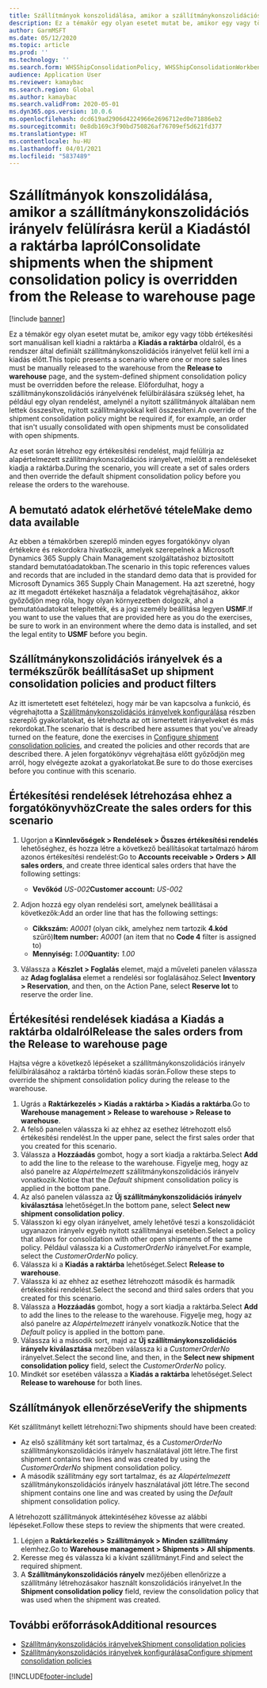 ```yaml
---
title: Szállítmányok konszolidálása, amikor a szállítmánykonszolidációs irányelv felülírásra kerül a Kiadástól a raktárba lapról
description: Ez a témakör egy olyan esetet mutat be, amikor egy vagy több értékesítési sort manuálisan kell kiadni a raktárba a Kiadás a raktárba oldalról, és a rendszer által definiált szállítmánykonszolidációs irányelvet felül kell írni a kiadás előtt.
author: GarmMSFT
ms.date: 05/12/2020
ms.topic: article
ms.prod: ''
ms.technology: ''
ms.search.form: WHSShipConsolidationPolicy, WHSShipConsolidationWorkbench, WHSFilterGroupTable, WHSShipConsolidationSetShipment, WHSShipmentConsolidation, WHSFilterGenerallyAvail, WHSReleaseToWarehouse
audience: Application User
ms.reviewer: kamaybac
ms.search.region: Global
ms.author: kamaybac
ms.search.validFrom: 2020-05-01
ms.dyn365.ops.version: 10.0.6
ms.openlocfilehash: dcd619ad2906d4224966e2696712ed0e71886eb2
ms.sourcegitcommit: 0e8db169c3f90bd750826af76709ef5d621fd377
ms.translationtype: HT
ms.contentlocale: hu-HU
ms.lasthandoff: 04/01/2021
ms.locfileid: "5837489"
---
```

# <a name="consolidate-shipments-when-the-shipment-consolidation-policy-is-overridden-from-the-release-to-warehouse-page"></a><span data-ttu-id="e7485-103">Szállítmányok konszolidálása, amikor a szállítmánykonszolidációs irányelv felülírásra kerül a Kiadástól a raktárba lapról</span><span class="sxs-lookup"><span data-stu-id="e7485-103">Consolidate shipments when the shipment consolidation policy is overridden from the Release to warehouse page</span></span>

[!include [banner](../includes/banner.md)]

<span data-ttu-id="e7485-104">Ez a témakör egy olyan esetet mutat be, amikor egy vagy több értékesítési sort manuálisan kell kiadni a raktárba a **Kiadás a raktárba** oldalról, és a rendszer által definiált szállítmánykonszolidációs irányelvet felül kell írni a kiadás előtt.</span><span class="sxs-lookup"><span data-stu-id="e7485-104">This topic presents a scenario where one or more sales lines must be manually released to the warehouse from the **Release to warehouse** page, and the system-defined shipment consolidation policy must be overridden before the release.</span></span> <span data-ttu-id="e7485-105">Előfordulhat, hogy a szállítmánykonszolidációs irányelvének felülbírálására szükség lehet, ha például egy olyan rendelést, amelynél a nyitott szállítmányok általában nem lettek összesítve, nyitott szállítmányokkal kell összesíteni.</span><span class="sxs-lookup"><span data-stu-id="e7485-105">An override of the shipment consolidation policy might be required if, for example, an order that isn't usually consolidated with open shipments must be consolidated with open shipments.</span></span>

<span data-ttu-id="e7485-106">Az eset során létrehoz egy értékesítési rendelést, majd felülírja az alapértelmezett szállítmánykonszolidációs irányelvet, mielőtt a rendeléseket kiadja a raktárba.</span><span class="sxs-lookup"><span data-stu-id="e7485-106">During the scenario, you will create a set of sales orders and then override the default shipment consolidation policy before you release the orders to the warehouse.</span></span>

## <a name="make-demo-data-available"></a><span data-ttu-id="e7485-107">A bemutató adatok elérhetővé tétele</span><span class="sxs-lookup"><span data-stu-id="e7485-107">Make demo data available</span></span>

<span data-ttu-id="e7485-108">Az ebben a témakörben szereplő minden egyes forgatókönyv olyan értékekre és rekordokra hivatkozik, amelyek szerepelnek a Microsoft Dynamics 365 Supply Chain Management szolgáltatáshoz biztosított standard bemutatóadatokban.</span><span class="sxs-lookup"><span data-stu-id="e7485-108">The scenario in this topic references values and records that are included in the standard demo data that is provided for Microsoft Dynamics 365 Supply Chain Management.</span></span> <span data-ttu-id="e7485-109">Ha azt szeretné, hogy az itt megadott értékeket használja a feladatok végrehajtásához, akkor győződjön meg róla, hogy olyan környezetben dolgozik, ahol a bemutatóadatokat telepítették, és a jogi személy beállítása legyen **USMF**.</span><span class="sxs-lookup"><span data-stu-id="e7485-109">If you want to use the values that are provided here as you do the exercises, be sure to work in an environment where the demo data is installed, and set the legal entity to **USMF** before you begin.</span></span>

## <a name="set-up-shipment-consolidation-policies-and-product-filters"></a><span data-ttu-id="e7485-110">Szállítmánykonszolidációs irányelvek és a termékszűrők beállítása</span><span class="sxs-lookup"><span data-stu-id="e7485-110">Set up shipment consolidation policies and product filters</span></span>

<span data-ttu-id="e7485-111">Az itt ismertetett eset feltételezi, hogy már be van kapcsolva a funkció, és végrehajtotta a [Szállítmánykonszolidációs irányelvek konfigurálása](configure-shipment-consolidation-policies.md) részben szereplő gyakorlatokat, és létrehozta az ott ismertetett irányelveket és más rekordokat.</span><span class="sxs-lookup"><span data-stu-id="e7485-111">The scenario that is described here assumes that you've already turned on the feature, done the exercises in [Configure shipment consolidation policies](configure-shipment-consolidation-policies.md), and created the policies and other records that are described there.</span></span> <span data-ttu-id="e7485-112">A jelen forgatókönyv végrehajtása előtt győződjön meg arról, hogy elvégezte azokat a gyakorlatokat.</span><span class="sxs-lookup"><span data-stu-id="e7485-112">Be sure to do those exercises before you continue with this scenario.</span></span>

## <a name="create-the-sales-orders-for-this-scenario"></a><span data-ttu-id="e7485-113">Értékesítési rendelések létrehozása ehhez a forgatókönyvhöz</span><span class="sxs-lookup"><span data-stu-id="e7485-113">Create the sales orders for this scenario</span></span>

1. <span data-ttu-id="e7485-114">Ugorjon a **Kinnlevőségek \> Rendelések \> Összes értékesítési rendelés** lehetőséghez, és hozza létre a következő beállításokat tartalmazó három azonos értékesítési rendelést:</span><span class="sxs-lookup"><span data-stu-id="e7485-114">Go to **Accounts receivable \> Orders \> All sales orders**, and create three identical sales orders that have the following settings:</span></span>

    - <span data-ttu-id="e7485-115">**Vevőkód** *US-002*</span><span class="sxs-lookup"><span data-stu-id="e7485-115">**Customer account:** *US-002*</span></span>

1. <span data-ttu-id="e7485-116">Adjon hozzá egy olyan rendelési sort, amelynek beállításai a következők:</span><span class="sxs-lookup"><span data-stu-id="e7485-116">Add an order line that has the following settings:</span></span>

    - <span data-ttu-id="e7485-117">**Cikkszám:** *A0001* (olyan cikk, amelyhez nem tartozik **4.kód** szűrő)</span><span class="sxs-lookup"><span data-stu-id="e7485-117">**Item number:** *A0001* (an item that no **Code 4** filter is assigned to)</span></span>
    - <span data-ttu-id="e7485-118">**Mennyiség:** *1.00*</span><span class="sxs-lookup"><span data-stu-id="e7485-118">**Quantity:** *1.00*</span></span>

1. <span data-ttu-id="e7485-119">Válassza a **Készlet \> Foglalás** elemet, majd a műveleti panelen válassza az **Adag foglalása** elemet a rendelési sor foglalásához.</span><span class="sxs-lookup"><span data-stu-id="e7485-119">Select **Inventory \> Reservation**, and then, on the Action Pane, select **Reserve lot** to reserve the order line.</span></span>

## <a name="release-the-sales-orders-from-the-release-to-warehouse-page"></a><span data-ttu-id="e7485-120">Értékesítési rendelések kiadása a Kiadás a raktárba oldalról</span><span class="sxs-lookup"><span data-stu-id="e7485-120">Release the sales orders from the Release to warehouse page</span></span>

<span data-ttu-id="e7485-121">Hajtsa végre a következő lépéseket a szállítmánykonszolidációs irányelv felülbírálásához a raktárba történő kiadás során.</span><span class="sxs-lookup"><span data-stu-id="e7485-121">Follow these steps to override the shipment consolidation policy during the release to the warehouse.</span></span>

1. <span data-ttu-id="e7485-122">Ugrás a **Raktárkezelés \> Kiadás a raktárba \> Kiadás a raktárba**.</span><span class="sxs-lookup"><span data-stu-id="e7485-122">Go to **Warehouse management \> Release to warehouse \> Release to warehouse**.</span></span>
1. <span data-ttu-id="e7485-123">A felső panelen válassza ki az ehhez az esethez létrehozott első értékesítési rendelést.</span><span class="sxs-lookup"><span data-stu-id="e7485-123">In the upper pane, select the first sales order that you created for this scenario.</span></span>
1. <span data-ttu-id="e7485-124">Válassza a **Hozzáadás** gombot, hogy a sort kiadja a raktárba.</span><span class="sxs-lookup"><span data-stu-id="e7485-124">Select **Add** to add the line to the release to the warehouse.</span></span> <span data-ttu-id="e7485-125">Figyelje meg, hogy az alsó panelre az *Alapértelmezett* szállítmánykonszolidációs irányelv vonatkozik.</span><span class="sxs-lookup"><span data-stu-id="e7485-125">Notice that the *Default* shipment consolidation policy is applied in the bottom pane.</span></span>
1. <span data-ttu-id="e7485-126">Az alsó panelen válassza az **Új szállítmánykonszolidációs irányelv kiválasztása** lehetőséget.</span><span class="sxs-lookup"><span data-stu-id="e7485-126">In the bottom pane, select **Select new shipment consolidation policy**.</span></span>
1. <span data-ttu-id="e7485-127">Válasszon ki egy olyan irányelvet, amely lehetővé teszi a konszolidációt ugyanazon irányelv egyéb nyitott szállítmányai esetében.</span><span class="sxs-lookup"><span data-stu-id="e7485-127">Select a policy that allows for consolidation with other open shipments of the same policy.</span></span> <span data-ttu-id="e7485-128">Például válassza ki a *CustomerOrderNo* irányelvet.</span><span class="sxs-lookup"><span data-stu-id="e7485-128">For example, select the *CustomerOrderNo* policy.</span></span>
1. <span data-ttu-id="e7485-129">Válassza ki a **Kiadás a raktárba** lehetőséget.</span><span class="sxs-lookup"><span data-stu-id="e7485-129">Select **Release to warehouse**.</span></span>
1. <span data-ttu-id="e7485-130">Válassza ki az ehhez az esethez létrehozott második és harmadik értékesítési rendelést.</span><span class="sxs-lookup"><span data-stu-id="e7485-130">Select the second and third sales orders that you created for this scenario.</span></span>
1. <span data-ttu-id="e7485-131">Válassza a **Hozzáadás** gombot, hogy a sort kiadja a raktárba.</span><span class="sxs-lookup"><span data-stu-id="e7485-131">Select **Add** to add the lines to the release to the warehouse.</span></span> <span data-ttu-id="e7485-132">Figyelje meg, hogy az alsó panelre az *Alapértelmezett* irányelv vonatkozik.</span><span class="sxs-lookup"><span data-stu-id="e7485-132">Notice that the *Default* policy is applied in the bottom pane.</span></span>
1. <span data-ttu-id="e7485-133">Válassza ki a második sort, majd az **Új szállítmánykonszolidációs irányelv kiválasztása** mezőben válassza ki a *CustomerOrderNo* irányelvet.</span><span class="sxs-lookup"><span data-stu-id="e7485-133">Select the second line, and then, in the **Select new shipment consolidation policy** field, select the *CustomerOrderNo* policy.</span></span>
1. <span data-ttu-id="e7485-134">Mindkét sor esetében válassza a **Kiadás a raktárba** lehetőséget.</span><span class="sxs-lookup"><span data-stu-id="e7485-134">Select **Release to warehouse** for both lines.</span></span>

## <a name="verify-the-shipments"></a><span data-ttu-id="e7485-135">Szállítmányok ellenőrzése</span><span class="sxs-lookup"><span data-stu-id="e7485-135">Verify the shipments</span></span>

<span data-ttu-id="e7485-136">Két szállítmányt kellett létrehozni:</span><span class="sxs-lookup"><span data-stu-id="e7485-136">Two shipments should have been created:</span></span>

- <span data-ttu-id="e7485-137">Az első szállítmány két sort tartalmaz, és a *CustomerOrderNo* szállítmánykonszolidációs irányelv használatával jött létre.</span><span class="sxs-lookup"><span data-stu-id="e7485-137">The first shipment contains two lines and was created by using the *CustomerOrderNo* shipment consolidation policy.</span></span>
- <span data-ttu-id="e7485-138">A második szállítmány egy sort tartalmaz, és az *Alapértelmezett* szállítmánykonszolidációs irányelv használatával jött létre.</span><span class="sxs-lookup"><span data-stu-id="e7485-138">The second shipment contains one line and was created by using the *Default* shipment consolidation policy.</span></span>

<span data-ttu-id="e7485-139">A létrehozott szállítmányok áttekintéséhez kövesse az alábbi lépéseket.</span><span class="sxs-lookup"><span data-stu-id="e7485-139">Follow these steps to review the shipments that were created.</span></span>

1. <span data-ttu-id="e7485-140">Lépjen a **Raktárkezelés \> Szállítmányok \> Minden szállítmány** elemhez.</span><span class="sxs-lookup"><span data-stu-id="e7485-140">Go to **Warehouse management \> Shipments \> All shipments**.</span></span>
1. <span data-ttu-id="e7485-141">Keresse meg és válassza ki a kívánt szállítmányt.</span><span class="sxs-lookup"><span data-stu-id="e7485-141">Find and select the required shipment.</span></span>
1. <span data-ttu-id="e7485-142">A **Szállítmánykonszolidációs rányelv** mezőjében ellenőrizze a szállítmány létrehozásakor használt konszolidációs irányelvet.</span><span class="sxs-lookup"><span data-stu-id="e7485-142">In the **Shipment consolidation policy** field, review the consolidation policy that was used when the shipment was created.</span></span>

## <a name="additional-resources"></a><span data-ttu-id="e7485-143">További erőforrások</span><span class="sxs-lookup"><span data-stu-id="e7485-143">Additional resources</span></span>

- [<span data-ttu-id="e7485-144">Szállítmánykonszolidációs irányelvek</span><span class="sxs-lookup"><span data-stu-id="e7485-144">Shipment consolidation policies</span></span>](about-shipment-consolidation-policies.md)
- [<span data-ttu-id="e7485-145">Szállítmánykonszolidációs irányelvek konfigurálása</span><span class="sxs-lookup"><span data-stu-id="e7485-145">Configure shipment consolidation policies</span></span>](configure-shipment-consolidation-policies.md)


[!INCLUDE[footer-include](../../includes/footer-banner.md)]